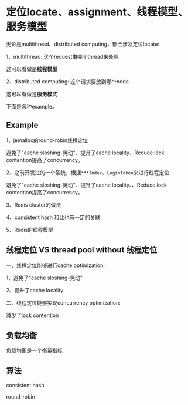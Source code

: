 # 定位locate、assignment、线程模型、服务模型

无论是multithread、distributed computing，都会涉及定位locate: 

1、multithread: 这个request由哪个thread来处理

这可以看做是**线程模型**

2、distributed computing: 这个请求要放到哪个node

这可以看做是**服务模式**

下面是各种example。

## Example

1、jemalloc的round-robin线程定位

避免了"cache sloshing-晃动"、提升了cache locality、Reduce lock contention提高了concurrency。

2、之前开发过的一个系统，根据`***Index`、`LoginToken`来进行线程定位

避免了"cache sloshing-晃动"、提升了cache locality、、Reduce lock contention提高了concurrency。

3、Redis cluster的做法



4、consistent hash 和此也有一定的关联



5、Redis的线程模型



## 线程定位 VS thread pool without 线程定位

一、线程定位能够进行cache optimization:

1、避免了"cache sloshing-晃动"

2、提升了cache locality

二、线程定位能够实现concurrency optimization:

减少了lock contention



## 负载均衡

负载均衡是一个衡量指标



## 算法

consistent hash

round-robin

